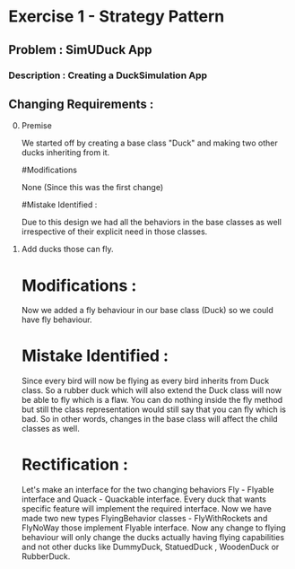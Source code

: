 # Exercise 1 - Strategy Pattern
## Problem : SimUDuck App
### Description : Creating a DuckSimulation App

## Changing Requirements :

0. Premise
   
    We started off by creating a base class "Duck" and making two other ducks inheriting from it.

	#Modifications

	None (Since this was the first change)

	#Mistake Identified :

	Due to this design we had all the behaviors in the base classes as well irrespective of their explicit need in those classes.

1. Add ducks those can fly.

	# Modifications : 

	Now we added a fly behaviour in our base class (Duck) so we could have fly behaviour.

	# Mistake Identified : 

	Since every bird will now be flying as every bird inherits from Duck class. So a rubber duck which 
	will also extend the Duck class will now be able to fly which is a flaw.
	You can do nothing inside the fly method but still the class representation would still say
	that you can fly which is bad.
	So in other words, changes in the base class will affect the child classes as well.
	
	# Rectification :

	Let's make an interface for the two changing behaviors Fly - Flyable interface and Quack - Quackable interface.
	Every duck that wants specific feature will implement the required interface.
	Now we have made two new types FlyingBehavior classes - FlyWithRockets and FlyNoWay
	those implement Flyable interface. Now any change to flying behaviour will only change the 
	ducks actually having flying capabilities and not other ducks like DummyDuck, StatuedDuck
	, WoodenDuck or RubberDuck.
